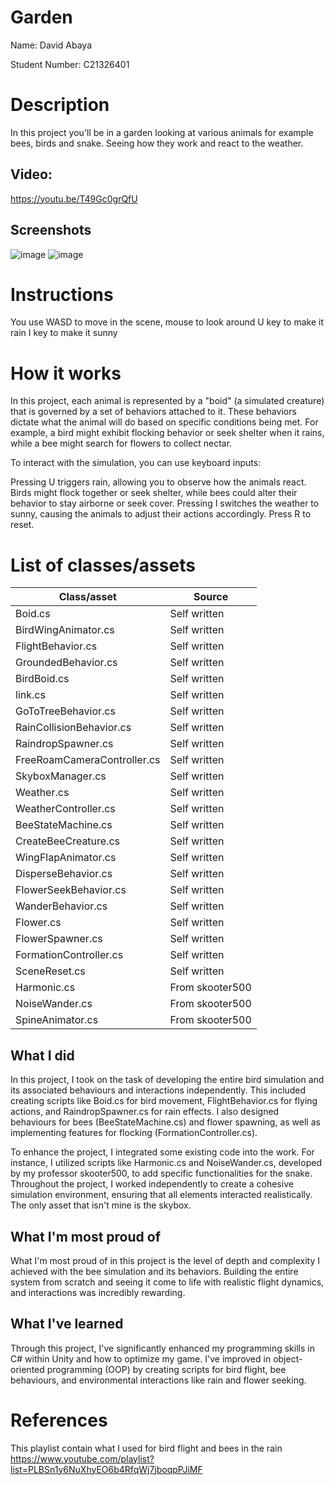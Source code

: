 # Garden

Name: David Abaya

Student Number: C21326401

# Description

In this project you'll be in a garden looking at various animals for example bees, birds and snake. Seeing how they work and react to the weather.

## Video:
https://youtu.be/T49Gc0grQfU
## Screenshots
![image](https://github.com/Patpig10/bee/assets/99894564/3ec79569-c816-49cc-9362-4b5ae2e7fb87)
![image](https://github.com/Patpig10/bee/assets/99894564/e1f592c3-8138-49de-9b65-6857f34bdbff)


# Instructions
You use WASD to move in the scene, mouse to look around
U key to make it rain
I key to make it sunny
# How it works
In this project, each animal is represented by a "boid" (a simulated creature) that is governed by a set of behaviors attached to it. These behaviors dictate what the animal will do based on specific conditions being met. For example, a bird might exhibit flocking behavior or seek shelter when it rains, while a bee might search for flowers to collect nectar.

To interact with the simulation, you can use keyboard inputs:

Pressing U triggers rain, allowing you to observe how the animals react. Birds might flock together or seek shelter, while bees could alter their behavior to stay airborne or seek cover.
Pressing I switches the weather to sunny, causing the animals to adjust their actions accordingly. Press R to reset.
# List of classes/assets

| Class/asset | Source |
|-----------|-----------|
| Boid.cs | Self written |
| BirdWingAnimator.cs | Self written |
| FlightBehavior.cs | Self written |
| GroundedBehavior.cs | Self written |
| BirdBoid.cs | Self written |
| link.cs | Self written |
| GoToTreeBehavior.cs | Self written |
| RainCollisionBehavior.cs | Self written |
| RaindropSpawner.cs | Self written |
| FreeRoamCameraController.cs | Self written |
| SkyboxManager.cs | Self written |
| Weather.cs | Self written |
| WeatherController.cs | Self written |
| BeeStateMachine.cs | Self written |
| CreateBeeCreature.cs | Self written |
| WingFlapAnimator.cs | Self written |
| DisperseBehavior.cs | Self written |
| FlowerSeekBehavior.cs | Self written |
| WanderBehavior.cs | Self written |
| Flower.cs | Self written |
| FlowerSpawner.cs | Self written |
| FormationController.cs | Self written |
| SceneReset.cs | Self written |
| Harmonic.cs | From skooter500 |
| NoiseWander.cs | From skooter500 |
| SpineAnimator.cs | From skooter500 |

## What I did

In this project, I took on the task of developing the entire bird simulation and its associated behaviours and interactions independently. This included creating scripts like Boid.cs for bird movement, FlightBehavior.cs for flying actions, and RaindropSpawner.cs for rain effects. I also designed behaviours for bees (BeeStateMachine.cs) and flower spawning, as well as implementing features for flocking (FormationController.cs).

To enhance the project, I integrated some existing code into the work. For instance, I utilized scripts like Harmonic.cs and NoiseWander.cs, developed by my professor skooter500, to add specific functionalities for the snake. Throughout the project, I worked independently to create a cohesive simulation environment, ensuring that all elements interacted realistically. The only asset that isn't mine is the skybox.
## What I'm most proud of

What I'm most proud of in this project is the level of depth and complexity I achieved with the bee simulation and its behaviors. Building the entire system from scratch and seeing it come to life with realistic  flight dynamics, and interactions was incredibly rewarding.
## What I've learned

Through this project, I've significantly enhanced my programming skills in C# within Unity and how to optimize my game. I've improved in object-oriented programming (OOP) by creating scripts for bird flight, bee behaviours, and environmental interactions like rain and flower seeking.
# References

This playlist contain what I used for bird flight and bees in the rain
https://www.youtube.com/playlist?list=PLBSn1y6NuXhyEO6b4RfqWj7jboqpPJiMF

